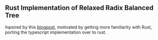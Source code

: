 ## Rust Implementation of Relaxed Radix Balanced Tree

Inpsired by this [blogpost](https://peter.horne-khan.com/relaxed-radix-balanced-trees/),  motivated by getting more familiarity with Rust, porting the typescript implementation over to rust. 
